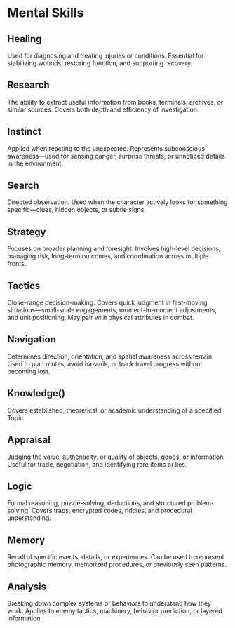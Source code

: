# Mental Skills
## Healing

Used for diagnosing and treating injuries or conditions. Essential for stabilizing wounds, restoring function, and supporting recovery.

## Research

The ability to extract useful information from books, terminals, archives, or similar sources. Covers both depth and efficiency of investigation.

## Instinct

Applied when reacting to the unexpected. Represents subconscious awareness—used for sensing danger, surprise threats, or unnoticed details in the environment.

## Search

Directed observation. Used when the character actively looks for something specific—clues, hidden objects, or subtle signs.

## Strategy

Focuses on broader planning and foresight. Involves high-level decisions, managing risk, long-term outcomes, and coordination across multiple fronts.

## Tactics

Close-range decision-making. Covers quick judgment in fast-moving situations—small-scale engagements, moment-to-moment adjustments, and unit positioning. May pair with physical attributes in combat.

## Navigation

Determines direction, orientation, and spatial awareness across terrain. Used to plan routes, avoid hazards, or track travel progress without becoming lost.

## Knowledge()

Covers established, theoretical, or academic understanding of a specified Topic

## Appraisal

Judging the value, authenticity, or quality of objects, goods, or information. Useful for trade, negotiation, and identifying rare items or lies.

## Logic

Formal reasoning, puzzle-solving, deductions, and structured problem-solving. Covers traps, encrypted codes, riddles, and procedural understanding.

## Memory

Recall of specific events, details, or experiences. Can be used to represent photographic memory, memorized procedures, or previously seen patterns.

## Analysis

Breaking down complex systems or behaviors to understand how they work. Applies to enemy tactics, machinery, behavior prediction, or layered information.



